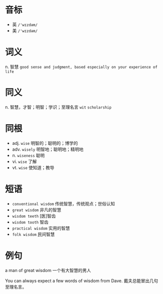 # 音标

- 英 `/'wɪzdəm/`
- 美 `/'wɪzdəm/`

# 词义

n. 智慧
`good sense and judgment, based especially on your experience of life`

# 同义

n. 智慧，才智；明智；学识；至理名言
`wit` `scholarship`

# 同根

- adj. `wise` 明智的；聪明的；博学的
- adv. `wisely` 明智地；聪明地；精明地
- n. `wiseness` 聪明
- vi. `wise` 了解
- vt. `wise` 使知道；教导

# 短语

- `conventional wisdom` 传统智慧，传统观点；世俗认知
- `great wisdom` 非凡的智慧
- `wisdom teeth` [医]智齿
- `wisdom tooth` 智齿
- `practical wisdom` 实用的智慧
- `folk wisdom` 民间智慧

# 例句

a man of great wisdom
一个有大智慧的男人

You can always expect a few words of wisdom from Dave.
戴夫总能冒出几句至理名言。


